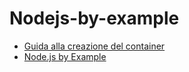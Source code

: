 # Nodejs-by-example

- [Guida alla creazione del container](.devcontainer/README.md)
- [Node.js by Example](docs_nodejs-by-example/README.md)
